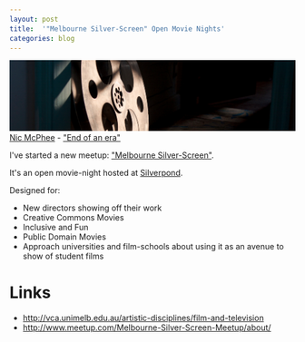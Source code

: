 ```yaml
---
layout: post
title:  '"Melbourne Silver-Screen" Open Movie Nights'
categories: blog
---
```


<p class="attribution">
	<img src="/images/open-movies/reel.png" class="image fit" />
	<a href="https://www.flickr.com/photos/nicmcphee/">Nic McPhee</a> -
	<a href="https://www.flickr.com/photos/nicmcphee/13668736373/in/photolist-mPRR7v-9NzcWz-3miiqy-nBPiyz-5gnXLm-7Etx5J-7YojqR-e9cSRJ-bVNKKy-9VdGgY-63npmh-nWHcTw-99uoLC-7fGjjz-arvgs-ndcjx-nEtnms-aZEV-2ZcPEc-6Wb8PZ-iEes9u-7V4wZc-nFDg5E-7aiEob-9RDCT-9v82rC-iEf1Km-6zAXHG-eYZzAi-7aNqmg-36rmTH-e5uY4L-iEer1N-5geasQ-74sgr4-avMa8M-b2FbVn-aBvWiT-9w84j8-5PoKhG-avMcyx-nFDgPL-7e7tzu-74N7ZK-qgZWG-87wGJY-7jWT3E-avPMXJ-74Hg1V-egj2p">"End of an era"</a>
</p>

I've started a new meetup: ["Melbourne Silver-Screen"](http://www.meetup.com/Melbourne-Silver-Screen-Meetup/about/).

It's an open movie-night hosted at [Silverpond](http://silverpond.com.au/).

Designed for:

* New directors showing off their work
* Creative Commons Movies
* Inclusive and Fun
* Public Domain Movies
* Approach universities and film-schools about using it as an avenue to show of student films

# Links

* <http://vca.unimelb.edu.au/artistic-disciplines/film-and-television>
* <http://www.meetup.com/Melbourne-Silver-Screen-Meetup/about/>
